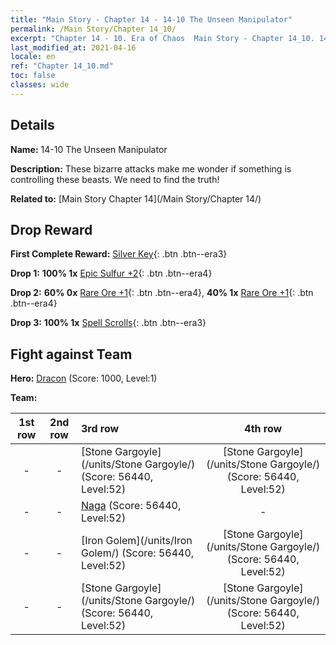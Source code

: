 ```yaml
---
title: "Main Story - Chapter 14 - 14-10 The Unseen Manipulator"
permalink: /Main Story/Chapter 14_10/
excerpt: "Chapter 14 - 10. Era of Chaos  Main Story - Chapter 14_10. 14-10 The Unseen Manipulator"
last_modified_at: 2021-04-16
locale: en
ref: "Chapter 14_10.md"
toc: false
classes: wide
---
```


## Details

 **Name:** 14-10 The Unseen Manipulator

 **Description:** These bizarre attacks make me wonder if something is controlling these beasts. We need to find the truth!

 **Related to:** [Main Story Chapter 14](/Main Story/Chapter 14/)

## Drop Reward

 **First Complete Reward:** [Silver Key](/Items/con_693/){: .btn .btn--era3}

 **Drop 1:** **100% 1x** [Epic Sulfur +2](/Items/mat_50/){: .btn .btn--era4}

 **Drop 2:** **60% 0x** [Rare Ore +1](/Items/mat_40/){: .btn .btn--era4}, **40% 1x** [Rare Ore +1](/Items/mat_40/){: .btn .btn--era4}

 **Drop 3:** **100% 1x** [Spell Scrolls](/Items/con_694/){: .btn .btn--era3}


## Fight against Team
 **Hero:** [Dracon](/heroes/Dracon/) (Score: 1000, Level:1)

 **Team:**


  | 1st row | 2nd row | 3rd row | 4th row |
  |:----:|:----:|:----|:----:|
  | - | - | [Stone Gargoyle](/units/Stone Gargoyle/) (Score: 56440, Level:52)  | [Stone Gargoyle](/units/Stone Gargoyle/) (Score: 56440, Level:52)  |
  | - | - | [Naga](/units/Naga/) (Score: 56440, Level:52)  | - |
  | - | - | [Iron Golem](/units/Iron Golem/) (Score: 56440, Level:52)  | [Stone Gargoyle](/units/Stone Gargoyle/) (Score: 56440, Level:52)  |
  | - | - | [Stone Gargoyle](/units/Stone Gargoyle/) (Score: 56440, Level:52)  | [Stone Gargoyle](/units/Stone Gargoyle/) (Score: 56440, Level:52)  |


